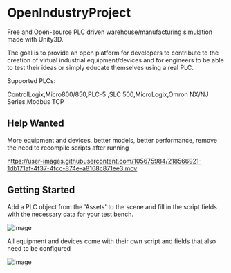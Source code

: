 # OpenIndustryProject

Free and Open-source PLC driven warehouse/manufacturing simulation made with Unity3D. 

The goal is to provide an open platform for developers to contribute to the creation of virtual industrial equipment/devices and for engineers to be able to test their ideas or simply educate themselves using a real PLC.

Supported PLCs:

ControlLogix,Micro800/850,PLC-5 ,SLC 500,MicroLogix,Omron NX/NJ Series,Modbus TCP

## Help Wanted

More equipment and devices,
better models,
better performance,
remove the need to recompile scripts after running

https://user-images.githubusercontent.com/105675984/218566921-1db171af-4f37-4fcc-874e-a8168c871ee3.mov

## Getting Started

Add a PLC object from the 'Assets' to the scene and fill in the script fields with the necessary data for your test bench. 

![image](https://user-images.githubusercontent.com/105675984/218574122-de912bdc-1f48-4278-8f80-a4e9e0ddaa09.png)

All equipment and devices come with their own script and fields that also need to be configured

![image](https://user-images.githubusercontent.com/105675984/218574611-1fde706b-7b3d-4600-82a3-78ca6d27037d.png)


